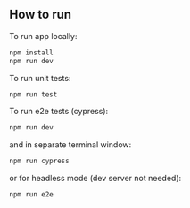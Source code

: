 ## How to run

To run app locally:

```bash
npm install
npm run dev
```

To run unit tests:

```bash
npm run test
```

To run e2e tests (cypress):

```bash
npm run dev
```

and in separate terminal window:

```bash
npm run cypress
```

or for headless mode (dev server not needed):

```bash
npm run e2e
```

